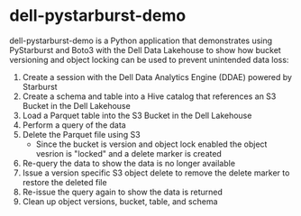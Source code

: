 # dell-pystarburst-demo
dell-pystarburst-demo is a Python application that demonstrates using PyStarburst and Boto3 with the Dell Data Lakehouse to show how bucket versioning and object locking can be used to prevent unintended data loss:

1. Create a session with the Dell Data Analytics Engine (DDAE) powered by Starburst
2. Create a schema and table into a Hive catalog that references an S3 Bucket in the Dell Lakehouse
3. Load a Parquet table into the S3 Bucket in the Dell Lakehouse
4. Perform a query of the data
5. Delete the Parquet file using S3
   - Since the bucket is version and object lock enabled the object vesrion is "locked" and a delete marker is created  
7. Re-query the data to show the data is no longer available
8. Issue a version specific S3 object delete to remove the delete marker to restore the deleted file
9. Re-issue the query again to show the data is returned
10. Clean up object versions, bucket, table, and schema
